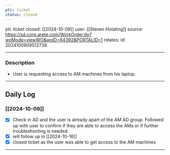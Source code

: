 ```yaml
---
pti: ticket
status: closed
---
```

pti: ticket 
closed: [[2024-10-09]]
user: [[Steven Hotaling]]
source: https://sd.corp.arete.com/WorkOrder.do?woMode=viewWO&woID=84392&PORTALID=1
relates: 
id: 2024100909512739

---
### Description
- User is requesting access to AM machines from his laptop.
---
## Daily Log
### [[2024-10-09]]
- [x] Check in AD and the user is already apart of the AM AD group. Followed up with user to confirm if they are able to access the AMs or if further troubleshooting is needed.
- [x] will follow up in [[2024-10-16]]
- [x] closed ticket as the user was able to get access to the AM machines
---




